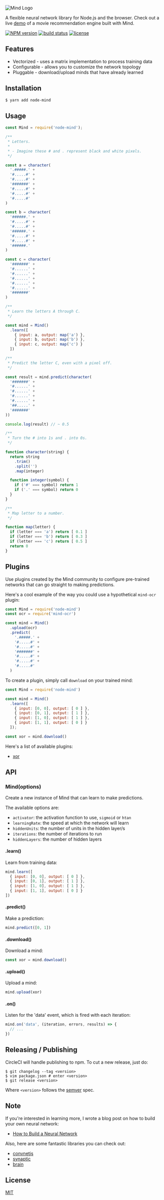 ![Mind Logo](https://cldup.com/D1yUfBz7Iu.png)

A flexible neural network library for Node.js and the browser. Check out a live [demo](http://stevenmiller888.github.io/mindjs.net/) of a movie recommendation engine built with Mind.

[![NPM version][npm-image]][npm-url]
[![build status][circle-image]][circle-url]
[![license][license-image]][license-url]

## Features

- Vectorized - uses a matrix implementation to process training data
- Configurable - allows you to customize the network topology
- Pluggable - download/upload minds that have already learned

## Installation

```bash
$ yarn add node-mind
```

## Usage

```js
const Mind = require('node-mind');

/**
 * Letters.
 *
 * - Imagine these # and . represent black and white pixels.
 */

const a = character(
  '.#####.' +
  '#.....#' +
  '#.....#' +
  '#######' +
  '#.....#' +
  '#.....#' +
  '#.....#'
)

const b = character(
  '######.' +
  '#.....#' +
  '#.....#' +
  '######.' +
  '#.....#' +
  '#.....#' +
  '######.'
)

const c = character(
  '#######' +
  '#......' +
  '#......' +
  '#......' +
  '#......' +
  '#......' +
  '#######'
)

/**
 * Learn the letters A through C.
 */

const mind = Mind()
  .learn([
    { input: a, output: map('a') },
    { input: b, output: map('b') },
    { input: c, output: map('c') }
  ])

/**
 * Predict the letter C, even with a pixel off.
 */

const result = mind.predict(character(
  '#######' +
  '#......' +
  '#......' +
  '#......' +
  '#......' +
  '##.....' +
  '#######'
))

console.log(result) // ~ 0.5

/**
 * Turn the # into 1s and . into 0s.
 */

function character(string) {
  return string
    .trim()
    .split('')
    .map(integer)

  function integer(symbol) {
    if ('#' === symbol) return 1
    if ('.' === symbol) return 0
  }
}

/**
 * Map letter to a number.
 */

function map(letter) {
  if (letter === 'a') return [ 0.1 ]
  if (letter === 'b') return [ 0.3 ]
  if (letter === 'c') return [ 0.5 ]
  return 0
}
```

## Plugins

Use plugins created by the Mind community to configure pre-trained networks that can go straight to making predictions.

Here's a cool example of the way you could use a hypothetical `mind-ocr` plugin:

```js
const Mind = require('node-mind')
const ocr = require('mind-ocr')

const mind = Mind()
  .upload(ocr)
  .predict(
    '.#####.' +
    '#.....#' +
    '#.....#' +
    '#######' +
    '#.....#' +
    '#.....#' +
    '#.....#'
  )
```

To create a plugin, simply call `download` on your trained mind:

```js
const Mind = require('node-mind')

const mind = Mind()
  .learn([
    { input: [0, 0], output: [ 0 ] },
    { input: [0, 1], output: [ 1 ] },
    { input: [1, 0], output: [ 1 ] },
    { input: [1, 1], output: [ 0 ] }
  ]);

const xor = mind.download()
```

Here's a list of available plugins:

- [xor](https://github.com/stevenmiller888/mind-xor)

## API

### Mind(options)
Create a new instance of Mind that can learn to make predictions.

The available options are:
* `activator`: the activation function to use, `sigmoid` or `htan`
* `learningRate`: the speed at which the network will learn
* `hiddenUnits`: the number of units in the hidden layer/s
* `iterations`: the number of iterations to run
* `hiddenLayers`: the number of hidden layers

#### .learn()

Learn from training data:

```js
mind.learn([
  { input: [0, 0], output: [ 0 ] },
  { input: [0, 1], output: [ 1 ] },
  { input: [1, 0], output: [ 1 ] },
  { input: [1, 1], output: [ 0 ] }
])
```

#### .predict()

Make a prediction:

```js
mind.predict([0, 1])
```

#### .download()

Download a mind:

```js
const xor = mind.download()
```

#### .upload()

Upload a mind:

```js
mind.upload(xor)
```

#### .on()

Listen for the 'data' event, which is fired with each iteration:

```js
mind.on('data', (iteration, errors, results) => {
  // ...
})
```

## Releasing / Publishing

CircleCI will handle publishing to npm. To cut a new release, just do:

```
$ git changelog --tag <version>
$ vim package.json # enter <version>
$ git release <version>
```

Where `<version>` follows the [semver](http://semver.org/) spec.

## Note

If you're interested in learning more, I wrote a blog post on how to build your own neural network:

- [How to Build a Neural Network](http://stevenmiller888.github.io/mind-how-to-build-a-neural-network/)

Also, here are some fantastic libraries you can check out:

- [convnetjs](https://github.com/karpathy/convnetjs)
- [synaptic](https://github.com/cazala/synaptic)
- [brain](https://github.com/harthur-org/brain.js)

## License

[MIT](https://tldrlegal.com/license/mit-license)

[npm-image]: https://img.shields.io/npm/v/node-mind.svg?style=flat-square
[npm-url]: https://npmjs.org/package/node-mind
[circle-image]: https://img.shields.io/circleci/project/stevenmiller888/mind.svg
[circle-url]: https://circleci.com/gh/stevenmiller888/mind
[license-image]: https://img.shields.io/npm/l/express.svg
[license-url]: https://tldrlegal.com/license/mit-license

